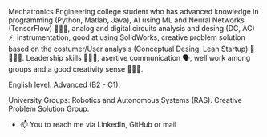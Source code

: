 Mechatronics Engineering college student who has advanced knowledge in programming (Python, Matlab, Java), AI using ML and Neural Networks (TensorFlow) 🧑🏽‍💻, analog and digital circuits analysis and desing (DC, AC) ⚡, instrumentation, good at using SolidWorks, creative problem solution based on the costumer/User analysis (Conceptual Desing, Lean Startup) 🦾🧑🏽‍🔧. Leadership skills 🙋🏽‍♂️, asertive communication 🗣, well work among groups and a good creativity sense 🤸🏽‍♂️.

English level: Advanced (B2 - C1).

University Groups:
Robotics and Autonomous Systems (RAS).
Creative Problem Solution Group.

- 📫 You to reach me via LinkedIn, GitHub or mail

<!---
JhonGonzalezR/JhonGonzalezR is a ✨ special ✨ repository because its `README.md` (this file) appears on your GitHub profile.
You can click the Preview link to take a look at your changes.
--->
